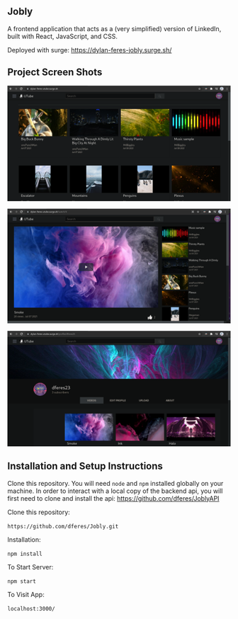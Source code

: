 ## Jobly

A frontend application that acts as a (very simplified) version of LinkedIn, built with React, JavaScript, and CSS.

Deployed with surge: https://dylan-feres-jobly.surge.sh/

## Project Screen Shots

<img src='https://raw.githubusercontent.com/dferes/UTube/master/utube/UTube_screenshot.png'><br>

<img src='https://raw.githubusercontent.com/dferes/UTube/master/utube/UTube_screenshot_2.png'><br>

<img src='https://raw.githubusercontent.com/dferes/UTube/master/utube/UTube_screenshot_3.png'><br>

## Installation and Setup Instructions

Clone this repository. You will need `node` and `npm` installed globally on your machine. In order to interact with a local copy of the backend api, you will first need to clone and install the api: https://github.com/dferes/JoblyAPI 

Clone this repository: 

`https://github.com/dferes/Jobly.git`

Installation:

`npm install`  

To Start Server:

`npm start`  

To Visit App:

`localhost:3000/`  